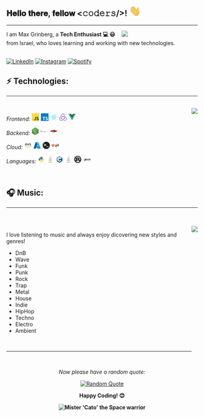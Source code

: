 <h2> 𝐇𝐞𝐥𝐥𝐨 𝐭𝐡𝐞𝐫𝐞, 𝐟𝐞𝐥𝐥𝐨𝐰 <𝚌𝚘𝚍𝚎𝚛𝚜/>! <img src="https://raw.githubusercontent.com/ABSphreak/ABSphreak/master/gifs/Hi.gif" width="30px"></h2>
<hr>
<img align='right' src='https://user-images.githubusercontent.com/5713670/87202985-820dcb80-c2b6-11ea-9f56-7ec461c497c3.gif' width='200"'>

I am Max Grinberg, a **Tech Enthusiast 💻 😃** from Israel, who loves learning and working with new technologies.

<br>
<a href="https://www.linkedin.com/in/max-grinberg-codeswhite" target="_blank"><img src="https://img.shields.io/badge/LinkedIn-%230077B5.svg?&style=flat-square&logo=linkedin&logoColor=white" alt="LinkedIn"></a> <a href="https://www.instagram.com/max__grin/" target="_blank"><img src="https://img.shields.io/badge/Instagram-%23E4405F.svg?&style=flat-square&logo=instagram&logoColor=white" alt="Instagram"></a> <a href="https://open.spotify.com/user/omnz0a5kmdliwk0vkscqekpsl" target="_blank"><img src="https://img.shields.io/badge/Spotify-%23009933.svg?&style=flat-square&logo=spotify&logoColor=white" alt="Spotify"></a>

<br>

## ⚡ Technologies:

<hr>
<br>

<img align='right' src='https://github-readme-stats.vercel.app/api?username=codeswhite&include_all_commits=true&count_private=true&show_icons=true&line_height=20&theme=dark' height='150'>

_Frontend:_ <img height="20" src="https://raw.githubusercontent.com/github/explore/80688e429a7d4ef2fca1e82350fe8e3517d3494d/topics/javascript/javascript.png"> <img height="20" src="https://raw.githubusercontent.com/github/explore/80688e429a7d4ef2fca1e82350fe8e3517d3494d/topics/typescript/typescript.png"> <img height="20" src="https://raw.githubusercontent.com/github/explore/80688e429a7d4ef2fca1e82350fe8e3517d3494d/topics/react/react.png"> <img height="20" src="https://raw.githubusercontent.com/github/explore/80688e429a7d4ef2fca1e82350fe8e3517d3494d/topics/redux/redux.png"> <img height="20" src="https://raw.githubusercontent.com/github/explore/80688e429a7d4ef2fca1e82350fe8e3517d3494d/topics/vue/vue.png">

_Backend:_ <img height="20" src="https://raw.githubusercontent.com/github/explore/80688e429a7d4ef2fca1e82350fe8e3517d3494d/topics/nodejs/nodejs.png"> <img height="20" src="https://raw.githubusercontent.com/github/explore/80688e429a7d4ef2fca1e82350fe8e3517d3494d/topics/mongodb/mongodb.png"> <img height="20" src="https://raw.githubusercontent.com/github/explore/80688e429a7d4ef2fca1e82350fe8e3517d3494d/topics/mongoose/mongoose.png">

_Cloud:_ <img height="20" src="https://raw.githubusercontent.com/github/explore/80688e429a7d4ef2fca1e82350fe8e3517d3494d/topics/aws/aws.png"> <img height="20" src="https://raw.githubusercontent.com/github/explore/80688e429a7d4ef2fca1e82350fe8e3517d3494d/topics/azure/azure.png"> <img height="20" src="https://raw.githubusercontent.com/github/explore/80688e429a7d4ef2fca1e82350fe8e3517d3494d/topics/terminal/terminal.png"> <img height="20" src="https://raw.githubusercontent.com/github/explore/80688e429a7d4ef2fca1e82350fe8e3517d3494d/topics/git/git.png">

_Languages:_ <img height="20" src="https://raw.githubusercontent.com/github/explore/80688e429a7d4ef2fca1e82350fe8e3517d3494d/topics/python/python.png"> <img height="20" src="https://raw.githubusercontent.com/github/explore/80688e429a7d4ef2fca1e82350fe8e3517d3494d/topics/java/java.png"> <img height="20" src="https://raw.githubusercontent.com/github/explore/80688e429a7d4ef2fca1e82350fe8e3517d3494d/topics/c/c.png"> <img height="20" src="https://raw.githubusercontent.com/github/explore/80688e429a7d4ef2fca1e82350fe8e3517d3494d/topics/java/java.png"> <img height="20" src="https://raw.githubusercontent.com/github/explore/80688e429a7d4ef2fca1e82350fe8e3517d3494d/topics/rust/rust.png"> <img height="20" src="https://raw.githubusercontent.com/github/explore/80688e429a7d4ef2fca1e82350fe8e3517d3494d/topics/bash/bash.png">

<br>

## 🎧 Music:

<hr>
<br>

<br>
<img align="right" src='https://spotify-recently-played-readme.vercel.app/api?user=omnz0a5kmdliwk0vkscqekpsl&unique=1' height='350'>

I love listening to music and always enjoy dicovering new styles and genres!

- DnB
- Wave
- Funk
- Punk
- Rock
- Trap
- Metal
- House
- Indie
- HipHop
- Techno
- Electro
- Ambient

<br>
<hr>
<br>

<div align="center">

<i>Now please have a random quote:</i>

<a href="https://github.com/piyushsuthar/github-readme-quotes">
<img alt="Random Quote" src="https://quotes-github-readme.vercel.app/api?type=horizontal&theme=dark"></a>

<b>Happy Coding! 😊<b/>

<!-- cat goes here -->
<img alt="Mister 'Cato' the Space warrior" src="https://media.giphy.com/media/VgCDAzcKvsR6OM0uWg/giphy.gif" width="96">

</div>

